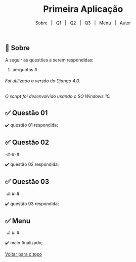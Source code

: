<h1 align="center">Primeira Aplicação</h1>

<p align="center">
  <a href="#dart-sobre">Sobre</a> &#xa0; | &#xa0; 
  <a href="#white_check_mark-q1">Q1</a> &#xa0; | &#xa0;
  <a href="#white_check_mark-q2">Q2</a> &#xa0; | &#xa0;
  <a href="#white_check_mark-q3">Q3</a> &#xa0; | &#xa0;
  <a href="#white_check_mark-menu">Menu</a> &#xa0; | &#xa0;
  <a href="https://github.com/" target="_blank">Autor</a>
</p>

<br>

## :dart: Sobre ##

A seguir as questões a serem respondidas:

1. perguntas #

###### Foi utilizado a versão do Django 4.0.
###### O script foi desenvolvido usando o SO Windows 10.

## :white_check_mark: Questão 01 ##

:heavy_check_mark: questão 01 respondida;

## :white_check_mark: Questão 02 ##

-#-#-#

:heavy_check_mark: questão 02 respondida;

## :white_check_mark: Questão 03 ##

-#-#-#

:heavy_check_mark: questão 03 respondida;

## :white_check_mark: Menu ##

-#-#-#

:heavy_check_mark: main finalizado;

<a href="#top">Voltar para o topo</a>
